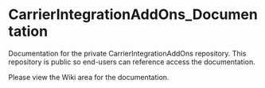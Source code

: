 # CarrierIntegrationAddOns_Documentation
Documentation for the private CarrierIntegrationAddOns repository. This repository is public so end-users can reference access the documentation.

Please view the Wiki area for the documentation.
